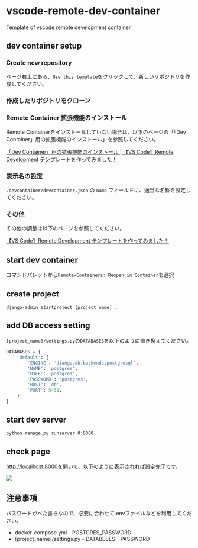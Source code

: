 # vscode-remote-dev-container
Template of vscode remote development container

## dev container setup

### Create new repository

ページ右上にある、`Use this template`をクリックして、新しいリポジトリを作成してください。

### 作成したリポジトリをクローン

### Remote Container 拡張機能のインストール

Remote Containerをインストールしていない場合は、以下のページの「「Dev Container」用の拡張機能のインストール」を参照してください。

[「Dev Container」用の拡張機能のインストール | 【VS Code】Remote Development テンプレートを作ってみました！](https://mlog.wlaboratory.com/entry/category/release/template/template-vscode-remote-dev-container#Dev-Container%E7%94%A8%E3%81%AE%E6%8B%A1%E5%BC%B5%E6%A9%9F%E8%83%BD%E3%81%AE%E3%82%A4%E3%83%B3%E3%82%B9%E3%83%88%E3%83%BC%E3%83%AB)


### 表示名の設定

`.devcontainer/devcontainer.json` の `name` フィールドに、適当な名称を設定してください。


### その他

その他の調整は以下のページを参照してください。

[【VS Code】Remote Development テンプレートを作ってみました！](https://mlog.wlaboratory.com/entry/category/release/template/template-vscode-remote-dev-container)


## start dev container

コマンドパレットから`Remote-Containers: Reopen in Container`を選択


## create project

```shell
django-admin startproject [project_name] .
```


## add DB access setting

`[project_name]/settings.py`の`DATABASES`を以下のように置き換えてください。

```python
DATABASES = {
    'default': {
        'ENGINE': 'django.db.backends.postgresql',
        'NAME': 'postgres',
        'USER': 'postgres',
        'PASSWORD': 'postgres',
        'HOST': 'db',
        'PORT': 5432,
    }
}
```

## start dev server

```shell
python manage.py runserver 0:8000
```


## check page

[http://localhost:8000](http://localhost:8000)を開いて、以下のように表示されれば設定完了です。

![](https://cdn-ak.f.st-hatena.com/images/fotolife/h/hiro0164/20211103/20211103145353.png)


## 注意事項

パスワードがべた書きなので、必要に合わせて.envファイルなどを利用してください。

* docker-compose.yml - POSTGRES_PASSWORD
* [project_name]/settings.py - DATABESES - PASSWORD
